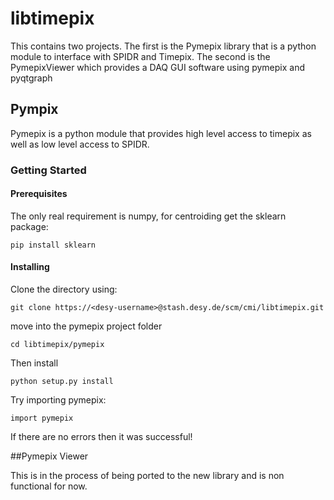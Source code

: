 # libtimepix

This contains two projects. The first is the Pymepix library that is a python module to interface with SPIDR and Timepix.
The second is the PymepixViewer which provides a DAQ GUI software using pymepix and pyqtgraph


## Pympix

Pymepix is a python module that provides high level access to timepix as well as low level access to SPIDR.


### Getting Started


#### Prerequisites

The only real requirement is numpy, for centroiding get the sklearn package:

```
pip install sklearn
```


#### Installing
Clone the directory using:

```
git clone https://<desy-username>@stash.desy.de/scm/cmi/libtimepix.git
```

move into the pymepix project folder

```
cd libtimepix/pymepix
```

Then install

```
python setup.py install
```

Try importing pymepix:
```
import pymepix
```

If there are no errors then it was successful!

##Pymepix Viewer

This is in the process of being ported to the new library and is non functional for now.

